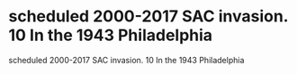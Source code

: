 # scheduled 2000-2017 SAC invasion. 10 In the 1943 Philadelphia

scheduled 2000-2017 SAC invasion. 10 In the 1943 Philadelphia